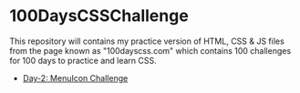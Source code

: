 # 100DaysCSSChallenge
This repository will contains my practice version of HTML, CSS &amp; JS files from the page known as "100dayscss.com"  which contains 100 challenges for 100 days to practice and learn CSS.

- [Day-2: MenuIcon Challenge](http://127.0.0.1:5500/Day_2/index.html)
